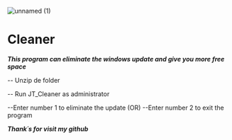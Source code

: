 ![unnamed (1)](https://user-images.githubusercontent.com/62424431/113518155-b59b2f00-9584-11eb-8645-5334eacc3eea.png)
# Cleaner

***This program can eliminate the windows update and give you more free space***

-- Unzip de folder

-- Run JT_Cleaner as administrator 

--Enter number 1 to eliminate the update
               (OR)
--Enter number 2 to exit the program 


***Thank´s for visit my github***
